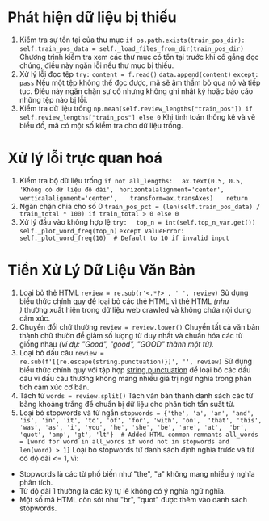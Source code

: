 # Phát hiện dữ liệu bị thiếu
1. Kiểm tra sự tồn tại của thư mục
`if os.path.exists(train_pos_dir):`
    `self.train_pos_data = self._load_files_from_dir(train_pos_dir)`
Chương trình kiểm tra xem các thư mục có tồn tại trước khi cố gắng đọc chúng, điều này ngăn lỗi nếu thư mục bị thiếu.
2. Xử lý lỗi đọc tệp
`try:`
    `content = f.read()`
    `data.append(content)`
`except:`
 `   pass`
Nếu một tệp không thể đọc được, mã sẽ âm thầm bỏ qua nó và tiếp tục. Điều này ngăn chặn sự cố nhưng không ghi nhật ký hoặc báo cáo những tệp nào bị lỗi.
3. Kiểm tra dữ liệu trống
`np.mean(self.review_lengths["train_pos"]) if self.review_lengths["train_pos"] else 0`
Khi tính toán thống kê và vẽ biểu đồ, mã có một số kiểm tra cho dữ liệu trống.

# Xử lý lỗi trực quan hoá
1. Kiểm tra bộ dữ liệu trống
`if not all_lengths:`
 `   ax.text(0.5, 0.5, 'Không có dữ liệu độ dài', `
           ` horizontalalignment='center', verticalalignment='center',`
         `   transform=ax.transAxes)`
 `   return`
2. Ngăn chặn chia cho số 0
`train_pos_pct = (len(self.train_pos_data) / train_total * 100) if train_total > 0 else 0`
3. Xử lý đầu vào không hợp lệ
`try:`
  `  top_n = int(self.top_n_var.get())`
 `   self._plot_word_freq(top_n)`
`except ValueError:`
`    self._plot_word_freq(10)  # Default to 10 if invalid input`

# Tiền Xử Lý Dữ Liệu Văn Bản
1. Loại bỏ thẻ HTML
`review = re.sub(r'<.*?>', ' ', review)`
 Sử dụng biểu thức chính quy để loại bỏ các thẻ HTML vì thẻ HTML *(như <br>)* thường xuất hiện trong dữ liệu web crawled và không chứa nội dung cảm xúc.
2. Chuyển đổi chữ thường
`review = review.lower()`
Chuyển tất cả văn bản thành chữ thườn để giảm số lượng từ duy nhất và chuẩn hóa các từ giống nhau *(ví dụ: "Good", "good", "GOOD" thành một từ).*
3. Loại bỏ dấu câu
`review = re.sub(f'[{re.escape(string.punctuation)}]', '', review)`
Sử dụng biểu thức chính quy với tập hợp <ins>string.punctuation</ins> để loại bỏ các dấu câu vì dấu câu thường không mang nhiều giá trị ngữ nghĩa trong phân tích cảm xúc cơ bản.
4. Tách từ
`words = review.split()`
Tách văn bản thành danh sách các từ bằng khoảng trắng để chuẩn bị dữ liệu cho phân tích tần suất từ.
5. Loại bỏ stopwords và từ ngắn
`stopwords = {'the', 'a', 'an', 'and', 'is', 'in', 'it', 'to', 'of', 'for', 'with', 'on', 
            'that', 'this', 'was', 'as', 'i', 'you', 'he', 'she', 'be', 'are', 'at', 
            'br', 'quot', 'amp', 'gt', 'lt'}  # Added HTML common remnants
all_words = [word for word in all_words if word not in stopwords and len(word) > 1]`
Loại bỏ stopwords từ danh sách định nghĩa trước và từ có độ dài <= 1, vì: 
- Stopwords là các từ phổ biến như "the", "a" không mang nhiều ý nghĩa phân tích.
- Từ độ dài 1 thường là các ký tự lẻ không có ý nghĩa ngữ nghĩa.
- Một số mã HTML còn sót như "br", "quot" được thêm vào danh sách stopwords.
